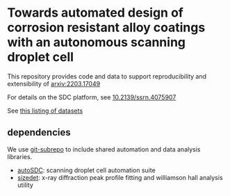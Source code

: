 Towards automated design of corrosion resistant alloy coatings with an autonomous scanning droplet cell
=======================================================================================================

This repository provides code and data to support reproducibility and extensibility of [arxiv:2203.17049](https://arxiv.org/abs/2203.17049)

For details on the SDC platform, see [10.2139/ssrn.4075907](https://dx.doi.org/10.2139/ssrn.4075907)

See [this listing of datasets](data/README.org)


## dependencies
We use [git-subrepo](https://github.com/ingydotnet/git-subrepo) to include shared automation and data analysis libraries.

- [autoSDC](https://github.com/usnistgov/autoSDC): scanning droplet cell automation suite
- [sizedet](https://github.com/usnistgov/sizedet): x-ray diffraction peak profile fitting and williamson hall analysis utility